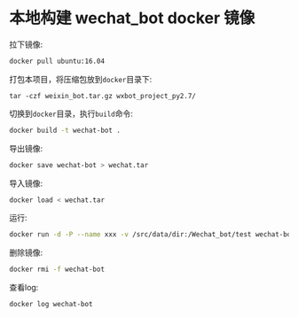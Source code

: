 # 本地构建 wechat_bot docker 镜像

拉下镜像:

```bash
docker pull ubuntu:16.04
```

打包本项目，将压缩包放到`docker`目录下:

```
tar -czf weixin_bot.tar.gz wxbot_project_py2.7/
```

切换到`docker`目录，执行`build`命令:

```bash
docker build -t wechat-bot .
```

导出镜像:

```bash
docker save wechat-bot > wechat.tar
```

导入镜像:

```bash
docker load < wechat.tar
```

运行:

```bash
docker run -d -P --name xxx -v /src/data/dir:/Wechat_bot/test wechat-bot
```

删除镜像:

```bash
docker rmi -f wechat-bot
```

查看log:

```bash
docker log wechat-bot
```
